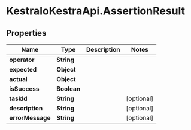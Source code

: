 # KestraIoKestraApi.AssertionResult

## Properties

Name | Type | Description | Notes
------------ | ------------- | ------------- | -------------
**operator** | **String** |  | 
**expected** | **Object** |  | 
**actual** | **Object** |  | 
**isSuccess** | **Boolean** |  | 
**taskId** | **String** |  | [optional] 
**description** | **String** |  | [optional] 
**errorMessage** | **String** |  | [optional] 


